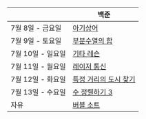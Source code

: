 |                   | 백준                                                         |
| ----------------- | ------------------------------------------------------------ |
| 7월 8일 - 금요일  | [아기상어](https://www.acmicpc.net/problem/16236)            |
| 7월 9일 - 토요일  | [부분수열의 합](https://www.acmicpc.net/problem/1182)        |
| 7월 10일 - 일요일 | [기타 레슨](https://www.acmicpc.net/problem/2343)            |
| 7월 11일 - 월요일 | [레이저 통신](https://www.acmicpc.net/problem/6087)          |
| 7월 12일 - 화요일 | [특정 거리의 도시 찾기](https://www.acmicpc.net/problem/18352) |
| 7월 13일 - 수요일 | [수 정렬하기 3](https://www.acmicpc.net/problem/10989)       |
| 자유              | [버블 소트](https://www.acmicpc.net/problem/1377)            |



